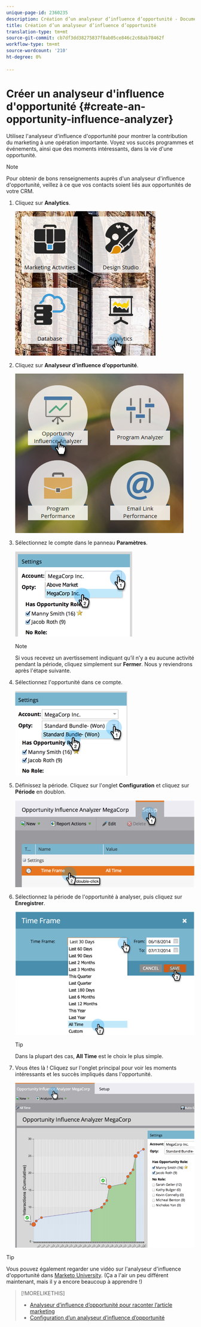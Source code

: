 ```yaml
---
unique-page-id: 2360235
description: Création d’un analyseur d’influence d’opportunité - Documents marketing - Documentation du produit
title: Création d’un analyseur d’influence d’opportunité
translation-type: tm+mt
source-git-commit: cb7df3dd38275837f8ab05ce846c2c68ab78462f
workflow-type: tm+mt
source-wordcount: '210'
ht-degree: 0%

---
```



# Créer un analyseur d&#39;influence d&#39;opportunité {#create-an-opportunity-influence-analyzer}

Utilisez l&#39;analyseur d&#39;influence d&#39;opportunité pour montrer la contribution du marketing à une opération importante. Voyez vos succès programmes et événements, ainsi que des moments intéressants, dans la vie d&#39;une opportunité.

>[!NOTE]
>
>Pour obtenir de bons renseignements auprès d&#39;un analyseur d&#39;influence d&#39;opportunité, veillez à ce que vos contacts soient liés aux opportunités de votre CRM.

1. Cliquez sur **Analytics**.

   ![](assets/analytics.png)

1. Cliquez sur **Analyseur d’influence d’opportunité**.

   ![](assets/two.png)

1. Sélectionnez le compte dans le panneau **Paramètres**.

   ![](assets/image2014-9-17-8-3a56-3a32.png)

   >[!NOTE]
   >
   >Si vous recevez un avertissement indiquant qu’il n’y a eu aucune activité pendant la période, cliquez simplement sur **Fermer**. Nous y reviendrons après l&#39;étape suivante.

1. Sélectionnez l&#39;opportunité dans ce compte.

   ![](assets/image2014-9-17-8-3a56-3a48.png)

1. Définissez la période. Cliquez sur l&#39;onglet **Configuration** et cliquez sur **Période** en doublon.

   ![](assets/image2014-9-17-8-3a57-3a17.png)

1. Sélectionnez la période de l&#39;opportunité à analyser, puis cliquez sur **Enregistrer**.

   ![](assets/image2014-9-17-8-3a57-3a27.png)

   >[!TIP]
   >
   >
   >Dans la plupart des cas, **All Time** est le choix le plus simple.

1. Vous êtes là ! Cliquez sur l&#39;onglet principal pour voir les moments intéressants et les succès impliqués dans l&#39;opportunité.

   ![](assets/image2014-9-17-8-3a57-3a42.png)

>[!TIP]
>
>Vous pouvez également regarder une vidéo sur l&#39;analyseur d&#39;influence d&#39;opportunité dans [Marketo University](https://learn.marketo.com). (Ça a l&#39;air un peu différent maintenant, mais il y a encore beaucoup à apprendre !)

>[!MORELIKETHIS]
>
>* [Analyseur d’influence d’opportunité pour raconter l’article marketing](/help/marketo/product-docs/reporting/revenue-cycle-analytics/opportunity-influence-analyzer/tell-the-marketing-story-with-an-opportunity-influence-analyzer.md)
>* [Configuration d’un analyseur d’influence d’opportunité](/help/marketo/product-docs/reporting/revenue-cycle-analytics/opportunity-influence-analyzer/configure-an-opportunity-influence-analyzer.md)

